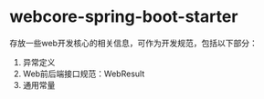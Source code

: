 # webcore-spring-boot-starter
存放一些web开发核心的相关信息，可作为开发规范，包括以下部分：
1. 异常定义
2. Web前后端接口规范：WebResult
3. 通用常量